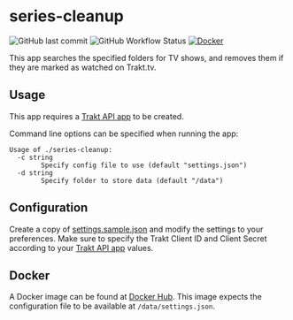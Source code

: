 # series-cleanup
![GitHub last commit](https://img.shields.io/github/last-commit/bjws/series-cleanup)    ![GitHub Workflow Status](https://img.shields.io/github/workflow/status/bjws/series-cleanup/docker)    [![Docker](https://img.shields.io/docker/pulls/bjws/series-cleanup)](https://hub.docker.com/r/bjws/series-cleanup)

This app searches the specified folders for TV shows, and removes them if they are marked as watched on Trakt.tv.

## Usage

This app requires a [Trakt API app](https://trakt.tv/oauth/applications) to be created. 

Command line options can be specified when running the app:

```
Usage of ./series-cleanup:
  -c string
    	Specify config file to use (default "settings.json")
  -d string
    	Specify folder to store data (default "/data")
```

## Configuration

Create a copy of [settings.sample.json](settings.sample.json) and modify the settings to your preferences. Make sure to specify the Trakt Client ID and Client Secret according to your [Trakt API app](https://trakt.tv/oauth/applications) values.

## Docker

A Docker image can be found at [Docker Hub](https://hub.docker.com/r/bjws/series-cleanup). This image expects the configuration file to be available at `/data/settings.json`.